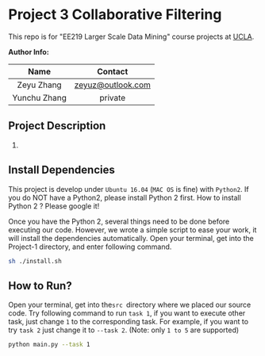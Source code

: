 # Project 3 Collaborative Filtering

This repo is for "EE219 Larger Scale Data Mining" course projects at [UCLA](http://www.ucla.edu).



**Author Info:**

|     Name     |      Contact      |
| :----------: | :---------------: |
|  Zeyu Zhang  | zeyuz@outlook.com |
| Yunchu Zhang |      private      |



## Project Description

1. ​



## Install Dependencies

This project is develop under `Ubuntu 16.04`  (`MAC OS` is fine) with `Python2`. If you do NOT have a Python2, please install Python 2 first. How to install Python 2 ? Please google it! 



Once you have the Python 2, several things need to be done before executing our code. However, we wrote a simple script to ease your work, it will install the dependencies automatically. Open your terminal, get into the Project-1 directory, and enter following command.

```bash
sh ./install.sh
```



## How to Run?

Open your terminal, get into the`src `directory where we placed our source code. Try following command to run `task 1`, if you want to execute other task, just change `1` to the corresponding task. For example, if you want to try `task 2` just change it to `--task 2`. (Note: only `1 to 5`  are supported)

```bash
python main.py --task 1
```

